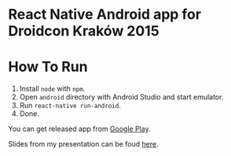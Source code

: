 # React Native Android app for Droidcon Kraków 2015

# How To Run

1. Install `node` with `npm`.
2. Open `android` directory with Android Studio and start emulator.
3. Run `react-native run-android`.
4. Done.

You can get released app from [Google Play](https://play.google.com/store/apps/details?id=pl.netczuk.droidcon2015).

Slides from my presentation can be foud [here](https://goo.gl/X5s38v).

